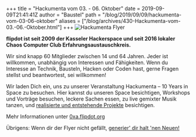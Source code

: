 +++
title = "Hackumenta vom 03. - 06. Oktober"
date = 2019-09-09T21:41:41Z
author = "Baustel"
path = "/blog/2019/09/09/hackumenta-vom-03-06-oktober"
aliases = ["/blog/archives/430-Hackumenta-vom-03.-06.-Oktober.html"]
+++
![Hackumenta
Flyer](/media/hackumenta_2019_flyer_small.png)

**flipdot ist seit 2009 der Kasseler Hackerspace und seit 2016 lokaler
Chaos Computer Club Erfahrungsaustauschkreis.**

Wir sind knapp 60 Mitglieder zwischen 14 und 64 Jahren. Jeder ist
willkommen, unabhängig von Interessen und Fähigkeiten. Wenn du Interesse
an Technik, Bausteln, Hacken oder Coden hast, gerne Fragen stellst und
beantwortest, sei willkommen!

Wir laden Dich ein, uns zu unserer Veranstaltung Hackumenta – 10 Years
in Space zu besuchen. Hier kannst du unseren Space besichtigen,
Workshops und Vorträge besuchen, leckere Sachen essen, zu live gemixter
Musik tanzen, und [realisierte und entstehende
Projekte](/projekte/) besichtigen.

Mehr Informationen unter [0xa.flipdot.org](https://2019.hackumenta.de/)

Übrigens: Wenn dir der Flyer nicht gefällt, [generier' dir halt 'nen
Neuen!](https://flipdot.github.io/0xA-flyer-generator/)

